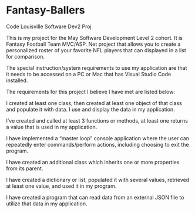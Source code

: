 # Fantasy-Ballers
Code Louisville Software Dev2 Proj

This is my project for the May Software Development Level 2 cohort. It is Fantasy Football Team MVC/ASP. Net project that allows you to create a personalized roster of your favorite NFL players that can displayed in a list for comparison. 

The special instruction/system requirements to use my application are that it needs to be accessed on a PC or Mac that has Visual Studio Code installed.  

 

The requirements for this project I believe I have met are listed below: 

I created at least one class, then created at least one object of that class and populate it with data. I use and display the data in my application. 
 

I’ve created and called at least 3 functions or methods, at least one returns a value that is used in my application. 

 

I have implemented a “master loop” console application where the user can repeatedly enter commands/perform actions, including choosing to exit the program. 

 

I have created an additional class which inherits one or more properties from its parent. 

 

I have created a dictionary or list, populated it with several values, retrieved at least one value, and used it in my program. 
 
 
I have created a program that can read data from an external JSON file to utilize that data in my application.

